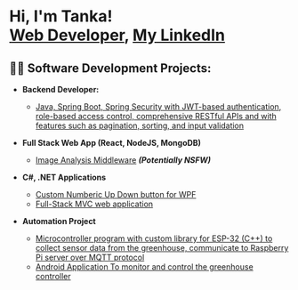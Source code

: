 <h1>Hi, I'm Tanka! <br/><a href="https://github.com/tanka">Web Developer</a>, <a href="https://www.linkedin.com/in/tnsharma/">My LinkedIn</a>

<h2>👨‍💻 Software Development Projects:</h2>

- <b>Backend Developer:</b>
  - [Java, Spring Boot, Spring Security with JWT-based authentication, role-based access control, comprehensive RESTful APIs and with features such as pagination, sorting, and input validation](https://github.com/tanka/Java-SpringBoot-Ecom-Project)
    
- <b>Full Stack Web App (React, NodeJS, MongoDB)</b>
  - [Image Analysis Middleware](https://github.com/joshmadakor1/4chan-Image-Analysis-Middleware-C964) <b><i>(Potentially NSFW)</b></i>

- <b>C#, .NET Applications</b>
  - [Custom Numberic Up Down button for WPF](https://github.com/tanka/WPF-Numeric-Up-Down)
  - [Full-Stack MVC web application](https://github.com/tanka/Bulky)

- <b>Automation Project</b>
  - [Microcontroller program with custom library for ESP-32 (C++) to collect sensor data from the greenhouse, communicate to Raspberry Pi server over MQTT protocol](https://github.com/tanka/little-farm/tree/main)
  - [Android Application To monitor and control the greenhouse controller](https://github.com/tanka/androidForLittleFarm)

